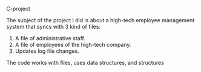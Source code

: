 C-project

The subject of the project I did is about a high-tech employee management system that syncs with 3 kind of files:

1) A file of administrative staff.
2) A file of employees of the high-tech company.
3) Updates log file changes. 

The code works with files, uses data structures, and structures
